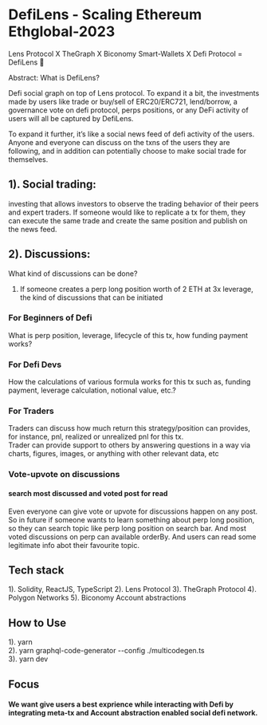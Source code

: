 # DefiLens - Scaling Ethereum Ethglobal-2023

Lens Protocol X TheGraph X Biconomy Smart-Wallets X  Defi Protocol = DefiLens 👀

Abstract:
What is DefiLens?

Defi social graph on top of Lens protocol. To expand it a bit, the investments made by users like trade or buy/sell of ERC20/ERC721, lend/borrow, a governance vote on defi protocol, perps positions, or any DeFi activity of users will all be captured by DefiLens. 

To expand it further, it’s like a social news feed of defi activity of the users. Anyone and everyone can discuss on the txns of the users they are following, and in addition can potentially choose to make social trade for themselves.

## 1). Social trading:
investing that allows investors to observe the trading behavior of their peers and expert traders. If someone would like to replicate a tx for them, they can execute the same trade and create the same position and publish on the news feed.

## 2). Discussions:
What kind of discussions can be done?

1) If someone creates a perp long position worth of 2 ETH at 3x leverage, the kind of discussions that can be initiated

### For Beginners of Defi  
What is perp position, leverage, lifecycle of this tx, how funding payment works?  

### For Defi Devs  
How the calculations of various formula works for this tx such as, funding payment, leverage calculation, notional value, etc.?

### For Traders
Traders can discuss how much return this strategy/position can provides, for instance, pnl, realized or unrealized pnl for this tx.  
Trader can provide support to others by answering questions in a way via charts, figures, images, or anything with other relevant data, etc  

### Vote-upvote on discussions
#### search most discussed and voted post for read  
Even everyone can give vote or upvote for discussions happen on any post. So in future if someone wants to learn something about perp long position, so they can search topic like perp long position on search bar. And most voted discussions on perp can available orderBy. And users can read some legitimate info abot their favourite topic.

## Tech stack

1). Solidity, ReactJS, TypeScript
2). Lens Protocol
3). TheGraph Protocol
4). Polygon Networks
5). Biconomy Account abstractions

## How to Use

1). yarn  
2). yarn graphql-code-generator --config ./multicodegen.ts  
3). yarn dev

## Focus

#### We want give users a best exprience while interacting with Defi by integrating meta-tx and Account abstraction enabled social defi network.


